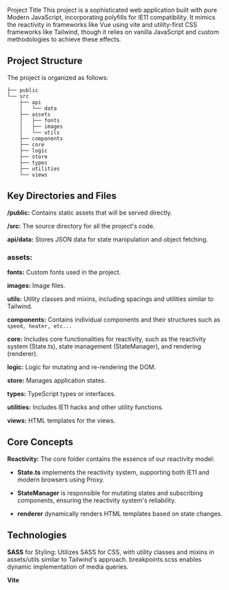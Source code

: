 Project Title
This project is a sophisticated web application built with pure Modern JavaScript, incorporating polyfills for IE11 compatibility. It mimics the reactivity in frameworks like Vue using vite and utility-first CSS frameworks like Tailwind, though it relies on vanilla JavaScript and custom methodologies to achieve these effects.

## Project Structure
The project is organized as follows:

```
├── public
└── src
    ├── api
    │   └── data
    ├── assets
    │   ├── fonts
    │   ├── images
    │   └── utils
    ├── components
    ├── core
    ├── logic
    ├── store
    ├── types
    ├── utilities
    └── views
```    
## Key Directories and Files
**/public:** Contains static assets that will be served directly.

**/src:** The source directory for all the project's code.

**api/data:** Stores JSON data for state manipulation and object fetching.

### assets:
**fonts:** Custom fonts used in the project.

**images:** Image files.

**utils:** Utility classes and mixins, including spacings and utilities similar to Tailwind.

**components:** Contains individual components and their structures such as `speed, heater, etc...`

**core:** Includes core functionalities for reactivity, such as the reactivity system (State.ts), state management (StateManager), and rendering (renderer).

**logic:** Logic for mutating and re-rendering the DOM.

**store:** Manages application states.

**types:** TypeScript types or interfaces.

**utilities:** Includes IE11 hacks and other utility functions.

**views:** HTML templates for the views.

## Core Concepts

**Reactivity:** The core folder contains the essence of our reactivity model:

- **State.ts** implements the reactivity system, supporting both IE11 and modern browsers using Proxy.

- **StateManager** is responsible for mutating states and subscribing components, ensuring the reactivity system's reliability.

- **renderer** dynamically renders HTML templates based on state changes.

## Technologies 


**SASS** for Styling: Utilizes SASS for CSS, with utility classes and mixins in assets/utils similar to Tailwind's approach. breakpoints.scss enables dynamic implementation of media queries.

**Vite** 
